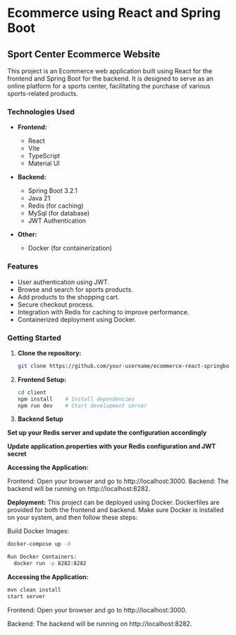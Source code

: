 # Ecommerce using React and Spring Boot

## Sport Center Ecommerce Website

This project is an Ecommerce web application built using React for the frontend and Spring Boot for the backend. It is designed to serve as an online platform for a sports center, facilitating the purchase of various sports-related products.

### Technologies Used

- **Frontend:**
  - React
  - Vite
  - TypeScript
  - Material UI


- **Backend:**
  - Spring Boot 3.2.1
  - Java 21
  - Redis (for caching)
  - MySql (for database)
  - JWT Authentication

- **Other:**
  - Docker (for containerization)
 

### Features

- User authentication using JWT.
- Browse and search for sports products.
- Add products to the shopping cart.
- Secure checkout process.
- Integration with Redis for caching to improve performance.
- Containerized deployment using Docker.

### Getting Started

1. **Clone the repository:**

   ```bash
   git clone https://github.com/your-username/ecommerce-react-springboot.git

2. **Frontend Setup:**
    ```bash
    cd client
    npm install    # Install dependencies
    npm run dev    # Start development server

3. **Backend Setup**

**Set up your Redis server and update the configuration accordingly**

**Update application.properties with your Redis configuration and JWT secret**

**Accessing the Application:**

  Frontend: Open your browser and go to http://localhost:3000.
  Backend: The backend will be running on http://localhost:8282.

**Deployment:**
This project can be deployed using Docker. Dockerfiles are provided for both the frontend and backend. Make sure Docker is installed on your system, and then follow these steps:

Build Docker Images:

  ```bash
  docker-compose up -d 

Run Docker Containers:
    docker run -p 8282:8282
```



**Accessing the Application:**
   ```bash
   mvn clean install
   start server
```
  Frontend: Open your browser and go to http://localhost:3000.
  
  Backend: The backend will be running on http://localhost:8282.
